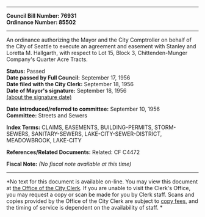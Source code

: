 * * * * *  
  
**Council Bill Number: [](#h0)[](#h2)76931**   
**Ordinance Number: 85502**  
  
* * * * *  
  
An ordinance authorizing the Mayor and the City Comptroller on behalf of the City of Seattle to execute an agreement and easement with Stanley and Loretta M. Hallgarth, with respect to Lot 15, Block 3, Chittenden-Munger Company's Quarter Acre Tracts.  
  
**Status:** Passed   
**Date passed by Full Council:** September 17, 1956   
**Date filed with the City Clerk:** September 18, 1956   
**Date of Mayor's signature:** September 18, 1956   
[(about the signature date)](/~public/approvaldate.htm)   
  
  
**Date introduced/referred to committee:** September 10, 1956   
**Committee:** Streets and Sewers   
  
**Index Terms:** CLAIMS, EASEMENTS, BUILDING-PERMITS, STORM-SEWERS, SANITARY-SEWERS, LAKE-CITY-SEWER-DISTRICT, MEADOWBROOK, LAKE-CITY  
  
**References/Related Documents:** Related: CF C4472  
  
**Fiscal Note:** *(No fiscal note available at this time)*  
  
* * * * *  
  
*No text for this document is available on-line. You may view this document at [the Office of the City Clerk](http://www.seattle.gov/leg/clerk/contactUs.htm). If you are unable to visit the Clerk's Office, you may request a copy or scan be made for you by Clerk staff. Scans and copies provided by the Office of the City Clerk are subject to [copy fees](http://clerk.seattle.gov/~public/clerkfees.htm), and the timing of service is dependent on the availability of staff. *  
  
  
